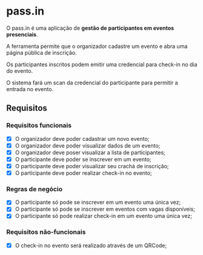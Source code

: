 # pass.in

O pass.in é uma aplicação de **gestão de participantes em eventos presenciais**. 

A ferramenta permite que o organizador cadastre um evento e abra uma página pública de inscrição.

Os participantes inscritos podem emitir uma credencial para check-in no dia do evento.

O sistema fará um scan da credencial do participante para permitir a entrada no evento.

## Requisitos

### Requisitos funcionais

- [X] O organizador deve poder cadastrar um novo evento;
- [X] O organizador deve poder visualizar dados de um evento;
- [X] O organizador deve poser visualizar a lista de participantes; 
- [X] O participante deve poder se inscrever em um evento;
- [X] O participante deve poder visualizar seu crachá de inscrição;
- [X] O participante deve poder realizar check-in no evento;

### Regras de negócio

- [X] O participante só pode se inscrever em um evento uma única vez;
- [X] O participante só pode se inscrever em eventos com vagas disponíveis;
- [X] O participante só pode realizar check-in em um evento uma única vez;

### Requisitos não-funcionais

- [X] O check-in no evento será realizado através de um QRCode;